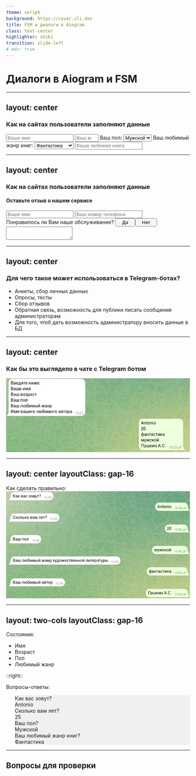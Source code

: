 ```yaml
---
theme: seriph
background: https://cover.sli.dev
title: FSM и диалоги в Aiogram
class: text-center
highlighter: shiki
transition: slide-left
# mdc: true
---
```


# Диалоги в Aiogram и FSM

---
layout: center
---

<h3>Как на сайтах пользователи заполняют данные</h3>

<v-click>
<div class="w-full mt-3">
    <form class="w-full flex flex-col gap-3">
        <input class="w-1/2 border border-gray-500 rounded px-2" type="text" placeholder="Ваше имя" /> 
        <input class="w-1/2 border border-gray-500 rounded px-2" type="number" placeholder="Ваш возраст" min="10" max="100"/>
        <label class="w-full">
            Ваш пол:
            <select class="px-2">
                <option>Мужской</option>
                <option>Женской</option>
            </select>
        </label>
        <label class="w-full">
            Ваш любимый жанр книг:
            <select class="px-2">
                <option>Фантастика</option>
                <option>Детектив</option>
                <option>Роман</option>
                <option>Приключения</option>
            </select>
        </label>
        <input class="w-full border border-gray-500 rounded px-2" type="text" value="" placeholder="Ваша любимая книга" />
    </form>
</div>
</v-click>

---
layout: center
---

<h3> Как на сайтах пользователи заполняют данные </h3>
<v-click>
<div class="w-full mt-3">
    <form class="w-full flex flex-col gap-3">
        <h4>Оставьте отзыв о нашем сервисе</h4>
        <input class="w-1/2 border border-gray-500 rounded px-2" type="text" placeholder="Ваше имя" />
        <input class="w-1/2 border border-gray-500 rounded px-2" type="text" placeholder="Ваш номер телефона" />
        <div class="w-2/3 flex flex-wrap gap-3">
            <label class="w-full">Понравилось ли Вам наше обслуживание?</label>
            <button type="button">Да</button><button type="button">Нет</button>
        </div>
        <textarea class="w-full border border-gray-500 rounded px-2" value="" placeholder="Оставьте свои пожелания">
        </textarea>
    </form>
</div>
</v-click>

<style>
    button {
        border: 1px solid gray;
        border-radius: 5px;
        padding: 3px 18px;
        cursor: pointer;
        background-color: #f5f5f5;
        transition: background-color 0.2s;
    }
    button:hover {
        background-color: #e0e0e0;
    }
</style>

---
layout: center
---

### Для чего такое может использоваться в Telegram-ботах?

<v-clicks>

- Анкеты, сбор личных данных
- Опросы, тесты
- Сбор отзывов
- Обратная связь, возможность для публики писать сообщения администраторам
- Для того, чтоб дать возможность администратору вносить данные в БД

</v-clicks>

---
layout: center
---

<h3> Как бы это выглядело в чате с Telegram ботом </h3>
<v-click>
    <img src="/images/1.png" class="w-full" />
</v-click>

---
layout: center
layoutClass: gap-16
---

Как сделать правильно:
![](/images/2.png)

---
layout: two-cols
layoutClass: gap-16
---

Состояния:

<ul>
<v-click at=1> <li> Имя </li> </v-click>
<v-click at=4> <li> Возраст </li> </v-click>
<v-click at=7> <li> Пол </li> </v-click>
<v-click at=10> <li> Любимый жанр </li> </v-click>
</ul>

::right::

Вопросы-ответы:

<ul class="answers">
  <v-click at=2><li>Как вас зовут? </li></v-click>
  <v-click at=3><li>Antonio </li></v-click>
  <v-click at=5><li>Сколько вам лет? </li></v-click>
  <v-click at=6><li>25 </li></v-click>
  <v-click at=8><li>Ваш пол? </li></v-click>
  <v-click at=9><li>Мужской</li></v-click>
  <v-click at=11><li>Ваш любимый жанр книг? </li></v-click>
  <v-click at=12><li>Фантастика</li></v-click>
</ul>

<style>
    ul.answers {
        list-style-type: none;
    }
    .answers li:nth-child(odd) {
        background-color: #f0f0f0;
    }
    .answers li:nth-child(even) {
        text-align: right;
    }
</style>

---

## Вопросы для проверки

<!-- - для чего диалоги в тг
- какой механизм используется для диалогов в айограм
- что такое states group
- как переключить состояние
- как написать декоратор для обработчика ответа пользователя при определенном состоянии
- как сохранить ответ пользователя во время диалога
- как получить все сохраненные во время диалога ответы пользователя -->


<Questions 
    :questions="[
        {
            q: 'Для чего используются диалоги в Telegram?',
            a: [
                'Для сбора информации',
                'Для общения',
                'Не знаю'
            ],
            correct: 0
        },
        {
            q: 'Какой механизм используются для диалогов в Aiogram?',
            a: [
                'Модульная архитектура',
                'Dialogue',
                'FSM - Finite State Machine',
                'Router',
                'Не знаю'
            ],
            correct: 2
        },
        {
            q: 'Что такое States Group?',
            a: [
                'Модульная архитектура',
                'Специальный роутер',
                'Класс для хранения состояний в виде полей',
                'Не знаю'
            ],
            correct: 2
        },
        {
            q: 'Как переключить состояние? ',
            a: [
                'state.set(Dialogue.user_name)',
                'state.set_state(Dialogue.user_name)',
                'Dialogue.user_name.set()'
            ],
            correct: 1
        },
        {
            q: 'Как написать декоратор для обработчика ответа пользователя при определенном состоянии? Например \'Dialogue.user_name?\'',
            a: [
                '@router.message(Dialogue.user_name?)',
                '@router.message(Dialogue.user_name)',
                '@router.message(state=Dialogue.user_name)',
                '@router.message()'
            ],
            correct: 1
        },
        {
            q: 'Как сохранить ответ пользователя во время диалога?',
            a: [
                'Dialogue.user_name = message',
                'state.set(Dialogue.user_name = message)',
                'state.update_data(user_name=message.text)',
                'user_name = message.text'
            ],
            correct: 2
        },
        {
            q: 'Как получить все сохраненные во время диалога ответы пользователя?',
            a: [
                'Dialogue.user_name',
                'state.get(Dialogue.user_name)',
                'state.get_data()',
                'message.text'
            ],
            correct: 2
        }
    ]"
/>